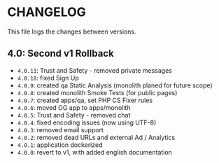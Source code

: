 # CHANGELOG

This file logs the changes between versions.

## 4.0: Second v1 Rollback

* `4.0.11`: Trust and Safety - removed private messages
* `4.0.10`: fixed Sign Up
* `4.0.9`: created qa Static Analysis (monolith planed for future scope)
* `4.0.8`: created monolith Smoke Tests (for public pages)
* `4.0.7`: created apps/qa, set PHP CS Fixer rules
* `4.0.6`: moved OG app to apps/monolith
* `4.0.5`: Trust and Safety - removed chat
* `4.0.4`: fixed encoding issues (now using UTF-8)
* `4.0.3`: removed email support
* `4.0.2`: removed dead URLs and external Ad / Analytics
* `4.0.1`: application dockerized
* `4.0.0`: revert to v1, with added english documentation
